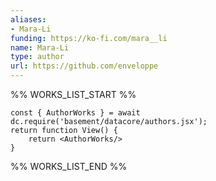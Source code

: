 ```yaml
---
aliases:
- Mara-Li
funding: https://ko-fi.com/mara__li
name: Mara-Li
type: author
url: https://github.com/enveloppe
---
```



%% WORKS_LIST_START %%

```datacorejsx
const { AuthorWorks } = await dc.require('basement/datacore/authors.jsx');
return function View() {
    return <AuthorWorks/>
}
```
%% WORKS_LIST_END %%